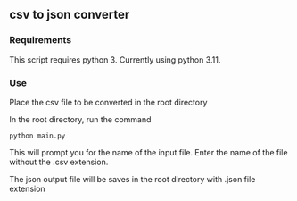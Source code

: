 ## csv to json converter

### Requirements
This script requires python 3.
Currently using python 3.11.

### Use

Place the csv file to be converted in the root directory

In the root directory, run the command
```
python main.py
```

This will prompt you for the name of the input file.
Enter the name of the file without the .csv extension.

The json output file will be saves in the root directory with .json file extension